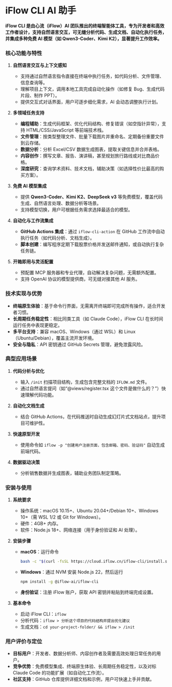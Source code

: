 # iFlow CLI AI 助手

**iFlow CLI 是由心流（iFlow）AI 团队推出的终端智能体工具，专为开发者和高效工作者设计，支持自然语言交互，可无缝分析代码、生成文档、自动化执行任务，并集成多种免费 AI 模型（如 Qwen3-Coder、Kimi K2），显著提升工作效率。**

### **核心功能与特性**
1. **自然语言交互与上下文感知**
    - 支持通过自然语言指令直接在终端中执行任务，如代码分析、文件管理、信息查询等。
    - 理解项目上下文，调用本地工具完成自动化操作（如修复 Bug、生成代码片段、制作 PPT）。
    - 提供交互式对话界面，用户可逐步细化需求，AI 会动态调整执行计划。

2. **多领域任务支持**
    - **编程辅助**：生成代码框架、优化代码结构、修复错误（如空指针异常），支持 HTML/CSS/JavaScript 等前端技术栈。
    - **文件管理**：按类型整理文件、批量下载图片并重命名、定期备份重要文件到云存储。
    - **数据分析**：分析 Excel/CSV 数据生成图表，提取关键信息并合并表格。
    - **内容创作**：撰写文章、报告、演讲稿，甚至规划旅行路线或对比商品价格。
    - **深度研究**：查询学术资料、技术文档，辅助决策（如选择性价比最高的购买方案）。

3. **免费 AI 模型集成**
    - 提供 **Qwen3-Coder、Kimi K2、DeepSeek v3** 等免费模型，覆盖代码生成、自然语言处理、数据分析等场景。
    - 支持模型切换，用户可根据任务需求选择最适合的模型。

4. **自动化与工作流集成**
    - **GitHub Actions 集成**：通过 `iflow-cli-action` 在 GitHub 工作流中自动执行任务（如代码分析、文档生成）。
    - **脚本创建**：编写程序定期下载股票价格并发送邮件通知，或自动执行复杂任务链。

5. **开箱即用与灵活配置**
    - 预配置 MCP 服务器和专业代理，自动解决复杂问题，无需额外配置。
    - 支持 OpenAI 协议的模型提供商，可无缝对接其他 AI 服务。

### **技术实现与优势**
- **终端原生体验**：基于命令行界面，无需离开终端即可完成所有操作，适合开发者习惯。
- **长周期任务稳定性**：相比同类工具（如 Claude Code），iFlow CLI 在长时间运行任务中表现更稳定。
- **多平台支持**：兼容 macOS、Windows（通过 WSL）和 Linux（Ubuntu/Debian），覆盖主流开发环境。
- **安全与隐私**：API 密钥通过 GitHub Secrets 管理，避免泄露风险。

### **典型应用场景**
1. **代码分析与优化**
    - 输入 `/init` 扫描项目结构，生成包含完整文档的 `IFLOW.md` 文件。
    - 通过自然语言提问（如“@views/register.tsx 这个文件是做什么的？”）快速理解代码功能。

2. **自动化文档生成**
    - 结合 GitHub Actions，在代码推送时自动生成幻灯片式文档站点，提升项目可维护性。

3. **快速原型开发**
    - 使用命令如 `iflow -p "创建用户注册页面，包含邮箱、密码、验证码"` 自动生成前端代码。

4. **数据驱动决策**
    - 分析销售数据并生成图表，辅助业务团队制定策略。

### **安装与使用**
1. **系统要求**
    - 操作系统：macOS 10.15+、Ubuntu 20.04+/Debian 10+、Windows 10+（需 WSL 1/2 或 Git for Windows）。
    - 硬件：4GB+ 内存。
    - 软件：Node.js 18+、网络连接（用于身份验证和 AI 处理）。

2. **安装步骤**
    - **macOS**：运行命令
      ```bash
      bash -c "$(curl -fsSL https://cloud.iflow.cn/iflow-cli/install.sh)"
      ```
    - **Windows**：通过 NVM 安装 Node.js 22，然后运行
      ```bash
      npm install -g @iflow-ai/iflow-cli
      ```
    - **身份验证**：注册 iFlow 账户，获取 API 密钥并粘贴到终端完成设置。

3. **基本命令**
    - 启动 iFlow CLI：`iflow`
    - 分析代码：`iflow > 分析这个项目的代码结构并提出优化建议`
    - 生成文档：`cd your-project-folder/ && iflow > /init`

### **用户评价与定位**
- **目标用户**：开发者、数据分析师、内容创作者及需要高效处理日常任务的用户。
- **竞争优势**：免费模型集成、终端原生体验、长周期任务稳定性，以及对标 Claude Code 的功能扩展（如自动化工作流）。
- **社区支持**：GitHub 仓库提供详细文档和示例，用户可快速上手并贡献。